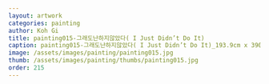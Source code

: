 ```yaml
---
layout: artwork
categories: painting
author: Koh Gi
title: painting015-그래도난하지않았다( I Just Didn’t Do It)
caption: painting015-그래도난하지않았다( I Just Didn’t Do It)_193.9cm x 390.9cm_oil on canvas, 2015
image: /assets/images/painting/painting015.jpg
thumb: /assets/images/painting/thumbs/painting015.jpg
order: 215
---
```

